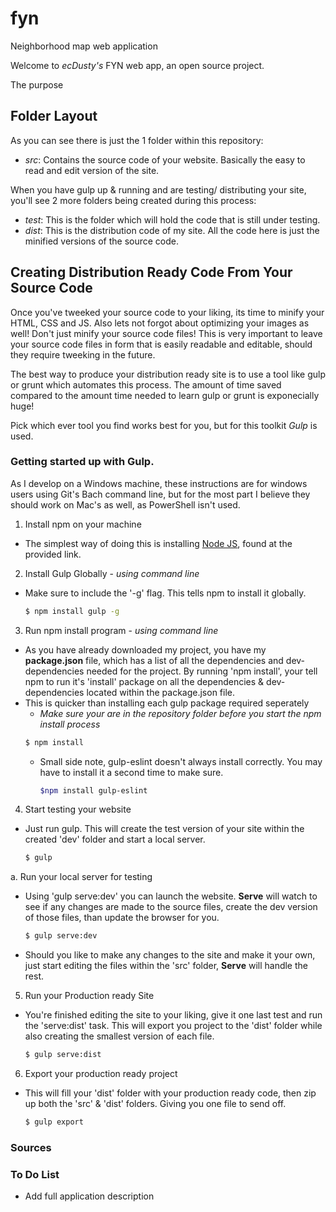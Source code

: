 # fyn
Neighborhood map web application

Welcome to _ecDusty's_ FYN web app, an open source project.

The purpose


## Folder Layout

As you can see there is just the 1 folder within this repository:

  * _src_: Contains the source code of your website. Basically the easy to read and edit version of the site.

When you have gulp up & running and are testing/ distributing your site, you'll see 2 more folders being created during this process:
  * _test_: This is the folder which will hold the code that is still under testing.
  * _dist_: This is the distribution code of my site. All the code here is just the minified versions of the source code.


## Creating Distribution Ready Code From Your Source Code

Once you've tweeked your source code to your liking, its  time to minify your HTML, CSS and JS. Also lets not forgot about optimizing your images as well! Don't just minify your source code files! This is very important to leave your source code files in form that is easily readable and editable, should they require tweeking in the future.

The best way to produce your distribution ready site is to use a tool like gulp or grunt which automates this process. The amount of time saved compared to the amount time needed to learn gulp or grunt is exponecially huge!

Pick which ever tool you find works best for you, but for this toolkit _Gulp_ is used.

### Getting started up with Gulp.

As I develop on a Windows machine, these instructions are for windows users using Git's Bach command line, but for the most part I believe they should work on Mac's as well, as PowerShell isn't used.

1. Install npm on your machine
  * The simplest way of doing this is installing [Node JS][1], found at the provided link.

2. Install Gulp Globally - _using command line_
  * Make sure to include the '-g' flag. This tells npm to install it globally.
    ```sh
    $ npm install gulp -g
    ```

3. Run npm install program - _using command line_
  * As you have already downloaded my project, you have my **package.json** file, which has a list of all the dependencies and dev-dependencies needed for the project. By running 'npm install', your tell npm to run it's 'install' package on all the dependencies & dev-dependencies located within the package.json file.
  * This is quicker than installing each gulp package required seperately
    * _Make sure your are in the repository folder before you start the npm install process_
    ```sh
    $ npm install
    ```
      * Small side note, gulp-eslint doesn't always install correctly. You may have to install it a second time to make sure.
        ```sh
        $npm install gulp-eslint
        ```

4. Start testing your website
  * Just run gulp. This will create the test version of your site within the created 'dev' folder and start a local server.
    ```sh
    $ gulp
    ```

  a. Run your local server for testing
  * Using 'gulp serve:dev' you can launch the website. **Serve** will watch to see if any changes are made to the source files, create the dev version of those files, than update the browser for you.
    ```sh
    $ gulp serve:dev
    ```
  * Should you like to make any changes to the site and make it your own, just start editing the files within the 'src' folder, **Serve** will handle the rest.

5. Run your Production ready Site
  * You're finished editing the site to your liking, give it one last test and run the 'serve:dist' task. This will export you project to the 'dist' folder while also creating the smallest version of each file.
    ```sh
    $ gulp serve:dist
    ```

6. Export your production ready project
  * This will fill your 'dist' folder with your production ready code, then zip up both the 'src' & 'dist' folders. Giving you one file to send off.
    ```sh
    $ gulp export
    ```

### Sources

[1]: https://nodejs.org/en/

### To Do List

* Add full application description
